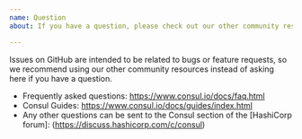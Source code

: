 ```yaml
---
name: Question
about: If you have a question, please check out our other community resources instead of opening an issue.

---
```


Issues on GitHub are intended to be related to bugs or feature requests, so we recommend using our other community resources instead of asking here if you have a question.

- Frequently asked questions: https://www.consul.io/docs/faq.html
- Consul Guides: https://www.consul.io/docs/guides/index.html
- Any other questions can be sent to the Consul section of the [HashiCorp forum]: (https://discuss.hashicorp.com/c/consul)
